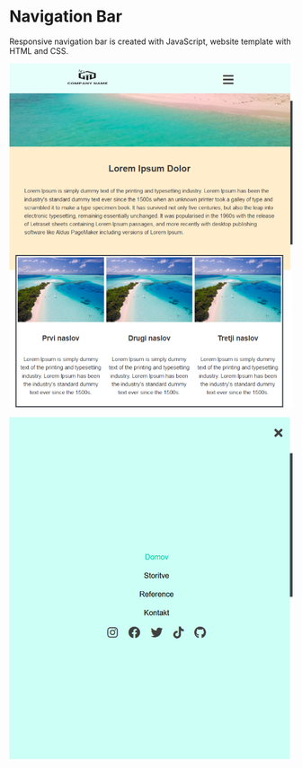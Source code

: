 # Navigation Bar

Responsive navigation bar is created with JavaScript, website template with HTML and CSS.

![](screenshots/open.png)


![](screenshots/close.png)
